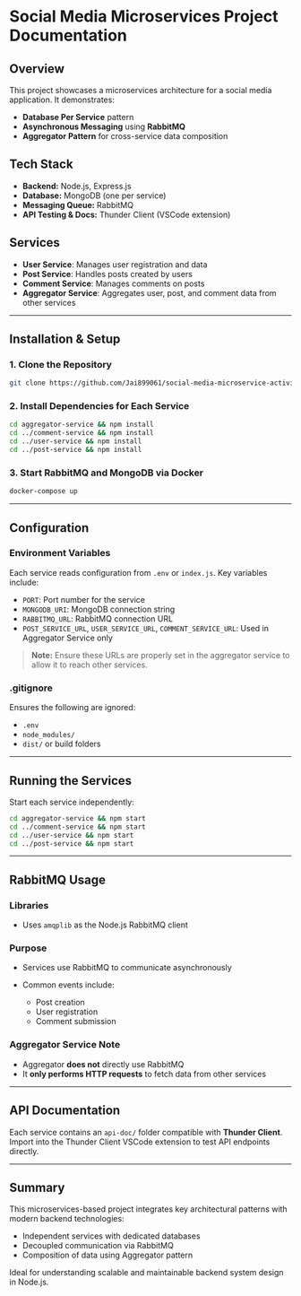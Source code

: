 # Social Media Microservices Project Documentation

## Overview

This project showcases a microservices architecture for a social media application. It demonstrates:

- **Database Per Service** pattern
- **Asynchronous Messaging** using **RabbitMQ**
- **Aggregator Pattern** for cross-service data composition

## Tech Stack

- **Backend:** Node.js, Express.js
- **Database:** MongoDB (one per service)
- **Messaging Queue:** RabbitMQ
- **API Testing & Docs:** Thunder Client (VSCode extension)

## Services

- **User Service**: Manages user registration and data
- **Post Service**: Handles posts created by users
- **Comment Service**: Manages comments on posts
- **Aggregator Service**: Aggregates user, post, and comment data from other services

---

## Installation & Setup

### 1. Clone the Repository

```bash
git clone https://github.com/Jai899061/social-media-microservice-activity.git
```

### 2. Install Dependencies for Each Service

```bash
cd aggregator-service && npm install
cd ../comment-service && npm install
cd ../user-service && npm install
cd ../post-service && npm install
```

### 3. Start RabbitMQ and MongoDB via Docker

```bash
docker-compose up
```

---

## Configuration

### Environment Variables

Each service reads configuration from `.env` or `index.js`. Key variables include:

- `PORT`: Port number for the service
- `MONGODB_URI`: MongoDB connection string
- `RABBITMQ_URL`: RabbitMQ connection URL
- `POST_SERVICE_URL`, `USER_SERVICE_URL`, `COMMENT_SERVICE_URL`: Used in Aggregator Service only

> **Note:** Ensure these URLs are properly set in the aggregator service to allow it to reach other services.

### .gitignore

Ensures the following are ignored:

- `.env`
- `node_modules/`
- `dist/` or build folders

---

## Running the Services

Start each service independently:

```bash
cd aggregator-service && npm start
cd ../comment-service && npm start
cd ../user-service && npm start
cd ../post-service && npm start
```

---

## RabbitMQ Usage

### Libraries

- Uses `amqplib` as the Node.js RabbitMQ client

### Purpose

- Services use RabbitMQ to communicate asynchronously
- Common events include:

  - Post creation
  - User registration
  - Comment submission

### Aggregator Service Note

- Aggregator **does not** directly use RabbitMQ
- It **only performs HTTP requests** to fetch data from other services

---

## API Documentation

Each service contains an `api-doc/` folder compatible with **Thunder Client**. Import into the Thunder Client VSCode extension to test API endpoints directly.

---

## Summary

This microservices-based project integrates key architectural patterns with modern backend technologies:

- Independent services with dedicated databases
- Decoupled communication via RabbitMQ
- Composition of data using Aggregator pattern

Ideal for understanding scalable and maintainable backend system design in Node.js.
